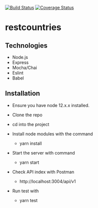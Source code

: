 [![Build Status](https://travis-ci.com/azupatrick0/restcountries.svg?token=s54C2WsnFsxe2wnXDop5&branch=develop)](https://travis-ci.com/azupatrick0/restcountries)
[![Coverage Status](https://coveralls.io/repos/github/azupatrick0/restcountries/badge.svg?branch=develop)](https://coveralls.io/github/azupatrick0/restcountries?branch=develop)

# restcountries

## Technologies
  * Node.js
  * Express
  * Mocha/Chai
  * Eslint
  * Babel

## Installation
 * Ensure you have node 12.x.x installed.

 * Clone the repo

 * cd into the project
 
 * Install node modules with the command
 
   * yarn install
   
 * Start the server with command
 
   * yarn start
   
 * Check API index with Postman
 
   * http://localhost:3004/api/v1
   
 * Run test with
 
   * yarn test
